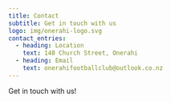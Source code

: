 ```yaml
---
title: Contact
subtitle: Get in touch with us
logo: img/onerahi-logo.svg
contact_entries:
  - heading: Location
    text: 148 Church Street, Onerahi
  - heading: Email
    text: onerahifootballclub@outlook.co.nz
---
```

Get in touch with us!